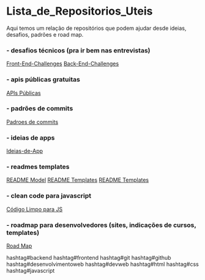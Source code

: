 # Lista_de_Repositorios_Uteis
Aqui temos um relação de repositórios que podem ajudar desde ideias, desafios, padrões e road map.

### **- desafios técnicos (pra ir bem nas entrevistas)**
[Front-End-Challenges](https://lnkd.in/dxX7Dfm8)
[Back-End-Challenges](https://lnkd.in/dBzmY-TQ)

### **- apis públicas gratuitas**
[APIs Públicas](https://lnkd.in/dhPy3k-5)

### **- padrões de commits**
[Padroes de commits](https://lnkd.in/dD_TBheh)

### **- ideias de apps**
[Ideias-de-App](https://lnkd.in/d8RV4YBD)

### **- readmes templates**
[README Model](https://lnkd.in/dE6mjQCr)
[README Templates](https://lnkd.in/d25acy2w)
[README Templates ](https://lnkd.in/dd8fNysa)



### **- clean code para javascript**
[Código Limpo para JS](https://lnkd.in/d8dcD_cj)

### **- roadmap para desenvolvedores (sites, indicações de cursos, templates)**
[Road Map](https://lnkd.in/dsP2itbY)

hashtag#backend 
hashtag#frontend
hashtag#git
hashtag#github
hashtag#desenvolvimentoweb
hashtag#devweb
hashtag#html
hashtag#css
hashtag#javascript
